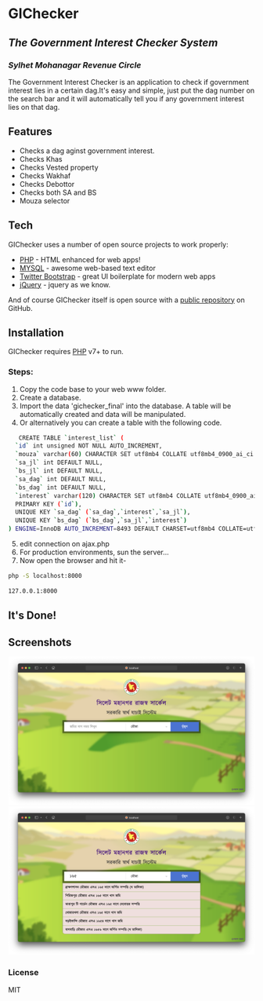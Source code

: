 # GIChecker
## _The Government Interest Checker System_
### _Sylhet Mohanagar Revenue Circle_


The Government Interest Checker is an application  to check if government interest lies in a certain dag.It's easy and simple, just put the dag number on the search bar and it will automatically tell you if any government interest lies on that dag.

## Features
- Checks a dag aginst government interest.
- Checks Khas 
- Checks Vested property
- Checks Wakhaf
- Checks Debottor
- Checks both SA and BS
- Mouza selector

## Tech

GIChecker uses a number of open source projects to work properly:
- [PHP] - HTML enhanced for web apps!
- [MYSQL] - awesome web-based text editor
- [Twitter Bootstrap] - great UI boilerplate for modern web apps
- [jQuery] - jquery as we know.

And of course GIChecker itself is open source with a [public repository][git-repo-url]
 on GitHub.

## Installation

GIChecker requires [PHP](https://php.net/) v7+ to run.
### Steps:
1. Copy the code base to your web www folder.
2. Create a database.
3. Import the data 'gichecker_final' into the database. A table will be automatically created and data will be manipulated.
4. Or alternatively you can create a table with the following code.
```sh
   CREATE TABLE `interest_list` (
  `id` int unsigned NOT NULL AUTO_INCREMENT,
  `mouza` varchar(60) CHARACTER SET utf8mb4 COLLATE utf8mb4_0900_ai_ci NOT NULL DEFAULT '',
  `sa_jl` int DEFAULT NULL,
  `bs_jl` int DEFAULT NULL,
  `sa_dag` int DEFAULT NULL,
  `bs_dag` int DEFAULT NULL,
  `interest` varchar(120) CHARACTER SET utf8mb4 COLLATE utf8mb4_0900_ai_ci NOT NULL DEFAULT '',
  PRIMARY KEY (`id`),
  UNIQUE KEY `sa_dag` (`sa_dag`,`interest`,`sa_jl`),
  UNIQUE KEY `bs_dag` (`bs_dag`,`sa_jl`,`interest`)
) ENGINE=InnoDB AUTO_INCREMENT=8493 DEFAULT CHARSET=utf8mb4 COLLATE=utf8mb4_0900_ai_ci;
```

5. edit connection on ajax.php  
6. For production environments, sun the server...
7. Now open the browser and hit it-

```sh
php -S localhost:8000
```

```sh
127.0.0.1:8000
```
## It's Done!

## Screenshots
![Alt text](https://github.com/palash-buetian/gichecker/raw/master/Screenshots/1.png "Homepage")
[![Watch the video](https://github.com/palash-buetian/gichecker/raw/master/Screenshots/2.png)](https://github.com/palash-buetian/gichecker/blob/master/Screenshots/screetcast.mov)

### License
MIT

[//]: # (These are reference links used in the body of this note and get stripped out when the markdown processor does its job. There is no need to format nicely because it shouldn't be seen. Thanks SO - http://stackoverflow.com/questions/4823468/store-comments-in-markdown-syntax)

   [git-repo-url]: <https://github.com/palash-buetian/gichecker>
   [Twitter Bootstrap]: <http://twitter.github.com/bootstrap/>
   [jQuery]: <http://jquery.com>
   [PHP]: <http://php.net>
   [MYSQL]: <http://mysql.com>
